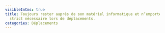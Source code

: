```yaml
---
visibleInCms: true
title: Toujours rester auprès de son matériel informatique et n’emporter que le
  strict nécessaire lors de déplacements.
categories: Déplacements
---
```

